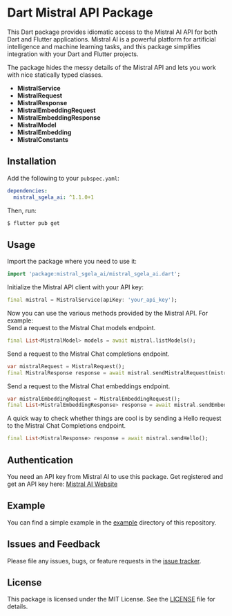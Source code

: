 # Dart Mistral API Package

This Dart package provides idiomatic access to the Mistral AI API for both Dart and Flutter applications. 
Mistral AI is a powerful platform for artificial intelligence and machine learning tasks, and this package simplifies integration with your Dart and Flutter projects.    

The package hides the messy details of the Mistral API and lets you work with nice statically typed classes.  

- **MistralService**
- **MistralRequest**
- **MistralResponse**
- **MistralEmbeddingRequest**
- **MistralEmbeddingResponse**
- **MistralModel**
- **MistralEmbedding**
- **MistralConstants**


## Installation

Add the following to your `pubspec.yaml`:

```yaml
dependencies:
  mistral_sgela_ai: ^1.1.0+1
```

Then, run:

```bash
$ flutter pub get
```

## Usage

Import the package where you need to use it:

```dart
import 'package:mistral_sgela_ai/mistral_sgela_ai.dart';
```

Initialize the Mistral API client with your API key:

```dart
final mistral = MistralService(apiKey: 'your_api_key');
```

Now you can use the various methods provided by the Mistral API. For example:  
Send a request to the Mistral Chat models endpoint.

```dart
final List<MistralModel> models = await mistral.listModels(); 
```
Send a request to the Mistral Chat completions endpoint.

```dart
var mistralRequest = MistralRequest();
final MistralResponse response = await mistral.sendMistralRequest(mistralRequest); 
```
Send a request to the Mistral Chat embeddings endpoint.

```dart
var mistralEmbeddingRequest = MistralEmbeddingRequest();
final List<MistralEmbeddingResponse> response = await mistral.sendEmbeddingRequest(mistralEmbeddingRequest); 
```

A quick way to check whether things are cool is by sending a Hello request to the Mistral Chat Completions endpoint.   

```dart
final List<MistralResponse> response = await mistral.sendHello(); 
```

## Authentication

You need an API key from Mistral AI to use this package. Get registered and get an API key here: [Mistral AI Website](https://mistral.ai/)  

## Example

You can find a simple example in the [example](example) directory of this repository.

## Issues and Feedback

Please file any issues, bugs, or feature requests in the [issue tracker](https://github.com/malengatiger/dart_mistral_api/issues).

## License

This package is licensed under the MIT License. See the [LICENSE](LICENSE) file for details.